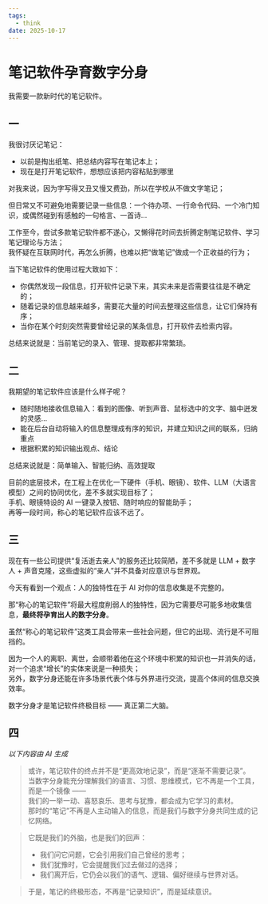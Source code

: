 ```yaml
---
tags:
  - think
date: 2025-10-17
---
```


# 笔记软件孕育数字分身

我需要一款新时代的笔记软件。  

## 一

我很讨厌记笔记：
- 以前是掏出纸笔、把总结内容写在笔记本上；  
- 现在是打开笔记软件，想想应该把内容粘贴到哪里

对我来说，因为字写得又丑又慢又费劲，所以在学校从不做文字笔记；  

但日常又不可避免地需要记录一些信息：一个待办项、一行命令代码、一个冷门知识，或偶然碰到有感触的一句格言、一首诗...

工作至今，尝试多款笔记软件都不遂心，又懒得花时间去折腾定制笔记软件、学习笔记理论与方法；  
我怀疑在互联网时代，再怎么折腾，也难以把“做笔记”做成一个正收益的行为；

当下笔记软件的使用过程大致如下：  
- 你偶然发现一段信息，打开软件记录下来，其实未来是否需要往往是不确定的；  
- 随着记录的信息越来越多，需要花大量的时间去整理这些信息，让它们保持有序；  
- 当你在某个时刻突然需要曾经记录的某条信息，打开软件去检索内容。

总结来说就是：当前笔记的录入、管理、提取都非常繁琐。  

## 二

我期望的笔记软件应该是什么样子呢？  
- 随时随地接收信息输入：看到的图像、听到声音、鼠标选中的文字、脑中迸发的灵感...
- 能在后台自动将输入的信息整理成有序的知识，并建立知识之间的联系，归纳重点
- 根据积累的知识输出观点、结论

总结来说就是：简单输入、智能归纳、高效提取

目前的底层技术，在工程上在优化一下硬件（手机、眼镜）、软件、LLM（大语言模型）之间的协同优化，差不多就实现目标了；  
手机、眼镜特设的 AI 一键录入按钮、随时响应的智能助手；  
再等一段时间，称心的笔记软件应该不远了。  

## 三

现在有一些公司提供“复活逝去亲人”的服务还比较简陋，差不多就是 LLM + 数字人 + 声音克隆，这些虚拟的“亲人”并不具备对应意识与世界观。 

今天有看到一个观点：人的独特性在于 AI 对你的信息收集是不完整的。

那“称心的笔记软件”将最大程度削弱人的独特性，因为它需要尽可能多地收集信息，**最终将孕育出人的数字分身**。  

虽然“称心的笔记软件”这类工具会带来一些社会问题，但它的出现、流行是不可阻挡的。

因为一个人的离职、离世，会顺带着他在这个环境中积累的知识也一并消失的话，对一个追求“增长”的实体来说是一种损失；  
另外，数字分身还能在许多场景代表个体与外界进行交流，提高个体间的信息交换效率。  

数字分身才是笔记软件终极目标 —— 真正第二大脑。

## 四

*以下内容由 AI 生成*

> 或许，笔记软件的终点并不是“更高效地记录”，而是“逐渐不需要记录”。  
> 当数字分身能充分理解我们的语言、习惯、思维模式，它不再是一个工具，而是一个镜像 ——   
> 我们的一举一动、喜怒哀乐、思考与犹豫，都会成为它学习的素材。  
> 那时的“笔记”不再是人主动输入的信息，而是我们与数字分身共同生成的记忆网络。  
 
> 它既是我们的外脑，也是我们的回声：  
> - 我们问它问题，它会引用我们自己曾经的思考；
> - 我们犹豫时，它会提醒我们过去做过的选择；
> - 我们离开后，它仍会以我们的语气、逻辑、偏好继续与世界对话。
 
> 于是，笔记的终极形态，不再是“记录知识”，而是延续意识。
